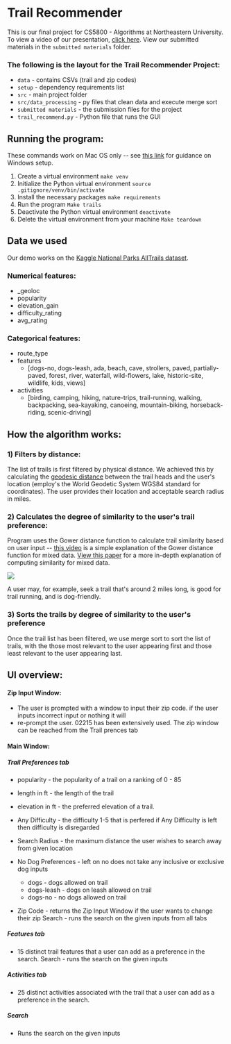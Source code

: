 # Trail Recommender

This is our final project for CS5800 - Algorithms at Northeastern University. To view a video of our presentation, [click here](https://youtu.be/xkn75DCSV3o). View our submitted materials in the `submitted materials` folder.


### The following is the layout for the Trail Recommender Project:
* `data` - contains CSVs (trail and zip codes)
* `setup` - dependency requirements list
* `src` - main project folder 
* `src/data_processing` - py files that clean data and execute merge sort
* `submitted materials` - the submission files for the project
* `trail_recommend.py` - Python file that runs the GUI

## Running the program:
These commands work on Mac OS only -- see [this link](https://packaging.python.org/en/latest/guides/installing-using-pip-and-virtual-environments/) for guidance on Windows setup.

1) Create a virtual environment
```make venv```
2) Initialize the Python virtual environment
```source .gitignore/venv/bin/activate```
3) Install the necessary packages
```make requirements```
4) Run the program
```Make trails```
5) Deactivate the Python virtual environment
```deactivate```
6) Delete the virtual environment from your machine
```Make teardown```

## Data we used
Our demo works on the [Kaggle National Parks AllTrails dataset](https://www.kaggle.com/datasets/planejane/national-park-trails).
### **Numerical features:**
* _geoloc
* popularity
* elevation_gain
* difficulty_rating
* avg_rating

### **Categorical features:**
* route_type
* features
    * [dogs-no, dogs-leash, ada, beach, cave, strollers, paved, partially-paved, forest, river, waterfall, wild-flowers, lake, historic-site, wildlife, kids, views]
* activities
    * [birding, camping, hiking, nature-trips, trail-running, walking, backpacking, sea-kayaking, canoeing, mountain-biking, horseback-riding, scenic-driving]
    
## How the algorithm works:
### 1) Filters by distance:
The list of trails is first filtered by physical distance. We achieved this by calculating the [geodesic distance](https://geopy.readthedocs.io/en/stable/#module-geopy.distance) between the trail heads and the user's location (employ's the World Geodetic System WGS84 standard for coordinates). The user provides their location and acceptable search radius in miles.

### 2) Calculates the degree of similarity to the user's trail preference:
Program uses the Gower distance function to calculate trail similarity based on user input -- [this video](https://www.youtube.com/watch?v=PHu8VoPv-o4) is a simple explanation of the Gower distance function for mixed data. [View this paper](https://www.researchgate.net/publication/327832223_Distance-based_clustering_of_mixed_data) for a more in-depth explanation of computing similarity for mixed data.

<img src="imgs/gower_formula.png">

A user may, for example, seek a trail that's around 2 miles long, is good for trail running, and is dog-friendly.

### 3) Sorts the trails by degree of similarity to the user's preference
Once the trail list has been filtered, we use merge sort to sort the list of trails, with the those most relevant to the user appearing first and those least relevant to the user appearing last.

## UI overview:

#### Zip Input Window:
* The user is prompted with a window to input their zip code. if the user inputs incorrect input or nothing it will
* re-prompt the user. 02215 has been extensively used. The zip window can be reached from the Trail prences tab

#### Main Window:
##### Trail Preferences tab
* popularity - the popularity of a trail on a ranking of 0 - 85
* length in ft - the length of the trail
* elevation in ft - the preferred elevation of a trail.
* Any Difficulty - the difficulty 1-5 that is perfered if Any Difficulty is left then difficulty is disregarded

* Search Radius - the maximum distance the user wishes to search away from given location

* No Dog Preferences - left on no does not take any inclusive or exclusive dog inputs
  * dogs - dogs allowed on trail
  * dogs-leash - dogs on leash allowed on trail
  * dogs-no - no dogs allowed on trail

* Zip Code - returns the Zip Input Window if the user wants to change their zip
            Search - runs the search on the given inputs from all tabs

##### Features tab
* 15 distinct trail features that a user can add as a preference in the search.
            Search - runs the search on the given inputs

##### Activities tab
* 25 distinct activities associated with the trail that a user can add as a preference in the search.

##### Search
* Runs the search on the given inputs